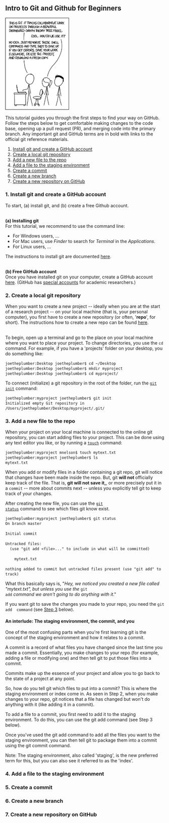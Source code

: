 ## Intro to Git and Github for Beginners

<img src="figures/git_xkcd.png"
     style="width:40%" />

This tutorial guides you through the first steps to find your way on GitHub.
Follow the steps below to get comfortable making changes to the code base, opening up a pull request (PR), and merging code into the primary branch. Any important git and GitHub terms are in bold with links to the official git reference materials.
<ol>
  <li> <a href="#step1">Install git and create a GitHub account</a> </li>
  <li> <a href="#step2">Create a local git repository </a></li>
  <li> <a href="#step3">Add a new file to the repo </a></li>
  <li> <a href="#step4">Add a file to the staging environment </a></li>
  <li> <a href="#step5">Create a commit </a></li>
  <li> <a href="#step6">Create a new branch </a></li>
  <li> <a href="#step7">Create a new repository on GitHub </a></li>
</ol>

<h3 id="step1">1. Install git and create a GitHub account</h3>
To start, (a) install git, and (b) create a free Github account. <br> <br>

<strong>(a) Installing git </strong><br>
For this tutorial, we recommend to use the command line:
<ul>
  <li> For Windows users, ...  </li>
  <li> For Mac users, use <em>Finder</em> to search for <em>Terminal</em> in the <em>Applications</em>. </li>
  <li> For Linux users,  ... </li>
</ul>
The instructions to install git are documented <a href="https://git-scm.com/book/en/v2/Getting-Started-Installing-Git" target="_blank">here</a>. <br> <br>

<strong>(b) Free GitHub account </strong><br>
Once you have installed git on your computer, create a GitHub account <a href="https://github.com/" target="_blank">here</a>.
(GitHub has <a href="https://docs.github.com/en/free-pro-team@latest/github/teaching-and-learning-with-github-education/applying-for-an-educator-or-researcher-discount" target="_blank">special accounts</a> for academic researchers.)

<h3 id="step2">2. Create a local git repository</h3>
When you want to create a new project -- ideally when you are at the start of a research project -- on your local machine (that is, your personal computer), you first have to create a new repository (or often, '<b>repo</b>', for short).
The instructions how to create a new repo can be found <a href="https://git-scm.com/book/en/v2/Git-Basics-Getting-a-Git-Repository" target="_blank">here</a>. <br> <br>


To begin, open up a terminal and go to the place on your local machine where you want to place your project.
To change directories, you use the <code>cd</code> command.
For example, if you have a 'projects' folder on your desktop, you do something like:

```shell
joetheplumber:Desktop joetheplumber$ cd ~/Desktop
joetheplumber:Desktop joetheplumber$ mkdir myproject
joetheplumber:Desktop joetheplumber$ cd myproject/
```

To connect (initialize) a git repository in the root of the folder, run the <a href="https://git-scm.com/docs/git-init" target="_blank"><code>git init</code></a> command:  

```shell
joetheplumber:myproject joetheplumber$ git init
Initialized empty Git repository in /Users/joetheplumber/Desktop/myproject/.git/
```

<h3 id="step3">3. Add a new file to the repo</h3>
When your project on your local machine is connected to the online git repository, you can start adding files to your project.
This can be done using any text editor you like, or by running a <a href="https://linux.die.net/man/1/touch" target="_blank"><code>touch</code></a> command:

```shell
joetheplumber:myproject mnelson$ touch mytext.txt
joetheplumber:myproject joetheplumber$ ls
mytext.txt
```

When you add or modify files in a folder containing a git repo, git will notice that changes have been made inside the repo.
But, git <strong>will not </strong> officially keep track of the file.
That is, <strong> git will not save it,</strong>, or more precisely put it in a <code>commit</code> -- more about commits next -- unless you explicitly tell git to keep track of your changes.

After creating the new file, you can use the <a href="https://git-scm.com/docs/git-status" target="_blank"><code>git status</code></a> command to see which files git know exist.

```shell
joetheplumber:myproject joetheplumber$ git status
On branch master

Initial commit

Untracked files:
  (use "git add <file>..." to include in what will be committed)

	mytext.txt

nothing added to commit but untracked files present (use "git add" to track)
```
What this basically says is, "<em>Hey, we noticed you created a new file called "mytext.txt", but unless you use the</em> <code>git add</code> <em>command we aren't going to do anything with it</em>."

If you want git to save the changes you made to your repo, you need the <code>git add <filename> command</code> (see <a href="#step3">Step 3</a> below).

#### An interlude: The staging environment, the commit, and you

One of the most confusing parts when you're first learning git is the concept of the staging environment and how it relates to a commit.

A commit is a record of what files you have changed since the last time you made a commit. Essentially, you make changes to your repo (for example, adding a file or modifying one) and then tell git to put those files into a commit.

Commits make up the essence of your project and allow you to go back to the state of a project at any point.

So, how do you tell git which files to put into a commit? This is where the staging environment or index come in. As seen in Step 2, when you make changes to your repo, git notices that a file has changed but won't do anything with it (like adding it in a commit).

To add a file to a commit, you first need to add it to the staging environment. To do this, you can use the git add <filename> command (see Step 3 below).

Once you've used the git add command to add all the files you want to the staging environment, you can then tell git to package them into a commit using the git commit command.

Note: The staging environment, also called 'staging', is the new preferred term for this, but you can also see it referred to as the 'index'.

<h3 id="step4">4. Add a file to the staging environment</h3>

<h3 id="step5">5. Create a commit</h3>

<h3 id="step6">6. Create a new branch</h3>


<h3 id="step7">7. Create a new repository on GitHub</h3>
